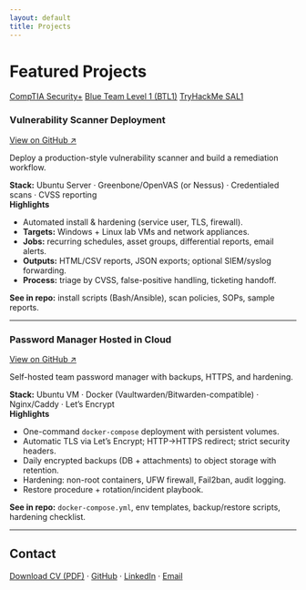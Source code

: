 ```yaml
---
layout: default
title: Projects
---
```


# Featured Projects

<!-- Certifications (stacked vertically under the header/tagline) -->
<div class="badge-col">
  <a class="btn badge" href="#" target="_blank" rel="noopener">CompTIA Security+</a>
  <a class="btn badge" href="#" target="_blank" rel="noopener">Blue Team Level 1 (BTL1)</a>
  <a class="btn badge" href="#" target="_blank" rel="noopener">TryHackMe SAL1</a>
</div>

### Vulnerability Scanner Deployment  
[View on GitHub ↗](https://github.com/davgram/vuln-scanner-deployment)

Deploy a production-style vulnerability scanner and build a remediation workflow.

**Stack:** Ubuntu Server · Greenbone/OpenVAS (or Nessus) · Credentialed scans · CVSS reporting  
**Highlights**
- Automated install & hardening (service user, TLS, firewall).
- **Targets:** Windows + Linux lab VMs and network appliances.
- **Jobs:** recurring schedules, asset groups, differential reports, email alerts.
- **Outputs:** HTML/CSV reports, JSON exports; optional SIEM/syslog forwarding.
- **Process:** triage by CVSS, false-positive handling, ticketing handoff.

**See in repo:** install scripts (Bash/Ansible), scan policies, SOPs, sample reports.

---

### Password Manager Hosted in Cloud  
[View on GitHub ↗](https://github.com/davgram/password-manager-cloud)

Self-hosted team password manager with backups, HTTPS, and hardening.

**Stack:** Ubuntu VM · Docker (Vaultwarden/Bitwarden-compatible) · Nginx/Caddy · Let’s Encrypt  
**Highlights**
- One-command `docker-compose` deployment with persistent volumes.
- Automatic TLS via Let’s Encrypt; HTTP→HTTPS redirect; strict security headers.
- Daily encrypted backups (DB + attachments) to object storage with retention.
- Hardening: non-root containers, UFW firewall, Fail2ban, audit logging.
- Restore procedure + rotation/incident playbook.

**See in repo:** `docker-compose.yml`, env templates, backup/restore scripts, hardening checklist.

---

## Contact
[Download CV (PDF)](./Davide_Gramuglia_CV.pdf) · [GitHub](https://github.com/davgram) · [LinkedIn](https://www.linkedin.com/in/your-link) · [Email](mailto:your.email@example.com)
